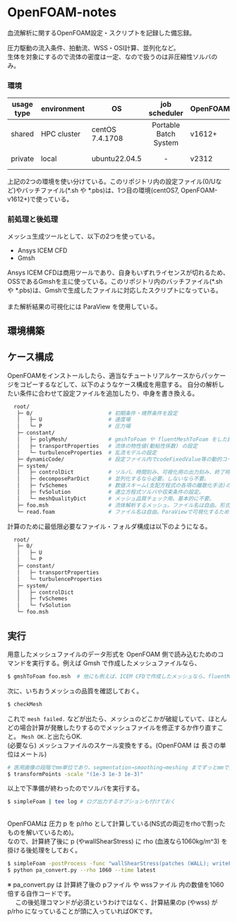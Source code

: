 # OpenFOAM-notes
血流解析に関するOpenFOAM設定・スクリプトを記録した備忘録。<br>

圧力駆動の流入条件、拍動流、WSS・OSI計算、並列化など。<br>
生体を対象にするので流体の密度は一定、なので扱うのは非圧縮性ソルバのみ。

### 環境

|usage type | environment | OS                |  job scheduler         | OpenFOAM |   Python      |
|-----------|-------------|-------------------|:----------------------:|----------|---------------|    
| shared    | HPC cluster | centOS 7.4.1708   |  Portable Batch System | v1612+   | Python 3.11.0 |
| private   | local       | ubuntu22.04.5     |             -          | v2312    | Python 3.13.0 | 

上記の2つの環境を使い分けている。このリポジトリ内の設定ファイル(0/Uなど)やバッチファイル(*.sh や *.pbs)は、1つ目の環境(centOS7, OpenFOAM-v1612+)で使っている。

### 前処理と後処理
メッシュ生成ツールとして、以下の2つを使っている。
+ Ansys ICEM CFD
+ Gmsh

Ansys ICEM CFDは商用ツールであり、自身もいずれライセンスが切れるため、OSSであるGmshを主に使っている。このリポジトリ内のバッチファイル(*.sh や *.pbs)は、Gmshで生成したファイルに対応したスクリプトになっている。<br>
<br>
また解析結果の可視化には ParaView を使用している。


## 環境構築

## ケース構成
OpenFOAMをインストールしたら、適当なチュートリアルケースからパッケージをコピーするなどして、以下のようなケース構成を用意する。
自分の解析したい条件に合わせて設定ファイルを追加したり、中身を書き換える。

``` bash
  root/
   ├─ 0/                        # 初期条件・境界条件を設定
   │   ├─ U                     # 速度場
   │   └─ P                     # 圧力場
   ├─ constant/
   │   ├─ polyMesh/             # gmshToFoam や fluentMeshToFoam をした段階で生成される。はじめは不要。
   │   ├─ transportProperties   # 流体の物性値(動粘性係数) の設定
   │   └─ turbulenceProperties  # 乱流モデルの設定
   ├─ dynamicCode/              # 設定ファイル内でcodeFixedValue等の動的コードを使っていると、計算開始時に生成。はじめは不要。
   ├─ system/
   │   ├─ controlDict           # ソルバ、時間刻み、可視化用の出力刻み、終了時刻、functionObject(WSSの計算とか)の設定
   │   ├─ decomposeParDict      # 並列化するなら必要。しないなら不要。
   │   ├─ fvSchemes             # 数値スキーム(支配方程式の各項の離散化手法)の設定。
   │   ├─ fvSolution            # 連立方程式ソルバや収束条件の設定。
   │   └─ meshQualityDict       # メッシュ品質チェック用。基本的に不要。
   ├─ foo.msh                   # 流体解析するメッシュ。ファイル名は自由。形式は .fluent とかでも可。
   └─ read.foam                 # ファイル名は自由。ParaViewで可視化するための空フォルダ。計算には不要。
```

計算のために最低限必要なファイル・フォルダ構成は以下のようになる。
``` bash
  root/
   ├─ 0/                        
   │   ├─ U                     
   │   └─ P                     
   ├─ constant/
   │   ├─ transportProperties   
   │   └─ turbulenceProperties  
   ├─ system/
   │   ├─ controlDict           
   │   ├─ fvSchemes            
   │   └─ fvSolution  
   └─ foo.msh     
```

## 実行
用意したメッシュファイルのデータ形式を OpenFOAM 側で読み込むためのコマンドを実行する。例えば Gmsh で作成したメッシュファイルなら、
``` bash
$ gmshToFoam foo.msh  # 他にも例えば、ICEM CFDで作成したメッシュなら、fluentMeshToFoam foo.msh 
```
次に、いちおうメッシュの品質を確認しておく。
``` bash
$ checkMesh
```
これで `mesh failed.` などが出たら、メッシュのどこかが破綻していて、ほとんどの場合計算が発散したりするのでメッシュファイルを修正するか作り直すこと。
`Mesh OK.`と出たらOK. <br>
(必要なら) メッシュファイルのスケール変換をする。(OpenFOAM は 長さの単位はメートル)
``` bash
# 医用画像の段階でmm単位であり、segmentation→smoothing→meshing までずっとmmで扱ってきたが、OpneFOAMはmで計算するため。
$ transformPoints -scale "(1e-3 1e-3 1e-3)" 
```
以上で下準備が終わったのでソルバを実行する。
``` bash
$ simpleFoam | tee log # ログ出力するオプションも付けておく
```
<br>
OpenFOAMは 圧力 p を p/rho として計算している(NS式の両辺をrhoで割ったものを解いているため)。<br>
なので、計算終了後に p (やwallShearStress) に rho (血液なら1060kg/m^3) を掛ける後処理をしておく。

``` bash
$ simpleFoam -postProcess -func "wallShearStress(patches (WALL); writeFields yes;)" -latestTime
$ python pa_convert.py --rho 1060 --time latest
```

※ pa_convert.py は 計算終了後の pファイル や wssファイル 内の数値を1060倍する自作コードです。<br>
　 この後処理コマンドが必須というわけではなく、計算結果のp (やwss) が p/rho になっていることが頭に入っていればOKです。
